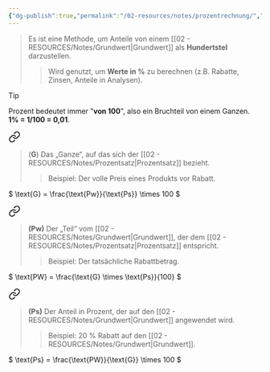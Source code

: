 ```yaml
---
{"dg-publish":true,"permalink":"/02-resources/notes/prozentrechnung/","tags":["GFN/prüfungsrelevant/AP1/vorbereitung","mathe"],"noteIcon":"","updated":"2025-03-19T11:50:49.838+01:00"}
---
```


>Es ist eine Methode, um Anteile von einem [[02 - RESOURCES/Notes/Grundwert\|Grundwert]] als **Hundertstel** darzustellen.
> 
>> Wird genutzt, um **Werte in %** zu berechnen (z.B. Rabatte, Zinsen, Anteile in Analysen).

> [!tip]  
> Prozent bedeutet immer "**von 100**", also ein Bruchteil von einem Ganzen.  
> **1% = 1/100 = 0,01**.




<div class="transclusion internal-embed is-loaded"><a class="markdown-embed-link" href="/02-resources/notes/grundwert/" aria-label="Open link"><svg xmlns="http://www.w3.org/2000/svg" width="24" height="24" viewBox="0 0 24 24" fill="none" stroke="currentColor" stroke-width="2" stroke-linecap="round" stroke-linejoin="round" class="svg-icon lucide-link"><path d="M10 13a5 5 0 0 0 7.54.54l3-3a5 5 0 0 0-7.07-7.07l-1.72 1.71"></path><path d="M14 11a5 5 0 0 0-7.54-.54l-3 3a5 5 0 0 0 7.07 7.07l1.71-1.71"></path></svg></a><div class="markdown-embed">




>(**G**)
>Das „Ganze“, auf das sich der [[02 - RESOURCES/Notes/Prozentsatz\|Prozentsatz]] bezieht.  
>>Beispiel: Der volle Preis eines Produkts vor Rabatt.

<style> .container {font-family: sans-serif; text-align: center;} .button-wrapper button {z-index: 1;height: 40px; width: 100px; margin: 10px;padding: 5px;} .excalidraw .App-menu_top .buttonList { display: flex;} .excalidraw-wrapper { height: 800px; margin: 50px; position: relative;} :root[dir="ltr"] .excalidraw .layer-ui__wrapper .zen-mode-transition.App-menu_bottom--transition-left {transform: none;} </style><script src="https://cdn.jsdelivr.net/npm/react@17/umd/react.production.min.js"></script><script src="https://cdn.jsdelivr.net/npm/react-dom@17/umd/react-dom.production.min.js"></script><script type="text/javascript" src="https://cdn.jsdelivr.net/npm/@excalidraw/excalidraw@0/dist/excalidraw.production.min.js"></script><div id="Prozentrechnung_2025-03-19_1132.30.excalidraw.md1"></div><script>(function(){const InitialData={"type":"excalidraw","version":2,"source":"https://github.com/zsviczian/obsidian-excalidraw-plugin/releases/tag/2.8.3","elements":[{"id":"TYplozRe7IiiLKrKLZEwD","type":"line","x":-343,"y":138.5625,"width":263,"height":459,"angle":0,"strokeColor":"#1e1e1e","backgroundColor":"transparent","fillStyle":"solid","strokeWidth":2,"strokeStyle":"solid","roughness":1,"opacity":100,"groupIds":[],"frameId":null,"index":"a0","roundness":{"type":2},"seed":2128737014,"version":56,"versionNonce":2052081142,"isDeleted":false,"boundElements":[],"updated":1742380380746,"link":null,"locked":false,"points":[[0,0],[263,-459]],"lastCommittedPoint":null,"startBinding":null,"endBinding":null,"startArrowhead":null,"endArrowhead":null},{"id":"43LmHdExBG6Q81h5Q7bg3","type":"line","x":-346,"y":140.5625,"width":446,"height":13,"angle":0,"strokeColor":"#1e1e1e","backgroundColor":"transparent","fillStyle":"solid","strokeWidth":2,"strokeStyle":"solid","roughness":1,"opacity":100,"groupIds":[],"frameId":null,"index":"a1","roundness":{"type":2},"seed":662705974,"version":76,"versionNonce":382230198,"isDeleted":false,"boundElements":[],"updated":1742380391792,"link":null,"locked":false,"points":[[0,0],[446,-13]],"lastCommittedPoint":null,"startBinding":null,"endBinding":null,"startArrowhead":null,"endArrowhead":null},{"id":"q-OSjxA1XOBoyzhbeWUfi","type":"line","x":-81,"y":-320.4375,"width":182,"height":448,"angle":0,"strokeColor":"#1e1e1e","backgroundColor":"transparent","fillStyle":"solid","strokeWidth":2,"strokeStyle":"solid","roughness":1,"opacity":100,"groupIds":[],"frameId":null,"index":"a2","roundness":{"type":2},"seed":1459034102,"version":80,"versionNonce":1348725238,"isDeleted":false,"boundElements":[],"updated":1742380396741,"link":null,"locked":false,"points":[[0,0],[182,448]],"lastCommittedPoint":null,"startBinding":null,"endBinding":null,"startArrowhead":null,"endArrowhead":null},{"id":"X10tYa9IYWkHgPLRBX4D7","type":"line","x":-214,"y":-87.4375,"width":229,"height":0,"angle":0,"strokeColor":"#1e1e1e","backgroundColor":"transparent","fillStyle":"solid","strokeWidth":2,"strokeStyle":"solid","roughness":1,"opacity":100,"groupIds":[],"frameId":null,"index":"a3","roundness":{"type":2},"seed":1132411702,"version":63,"versionNonce":73543786,"isDeleted":false,"boundElements":[],"updated":1742380400954,"link":null,"locked":false,"points":[[0,0],[229,0]],"lastCommittedPoint":null,"startBinding":null,"endBinding":null,"startArrowhead":null,"endArrowhead":null},{"id":"WLMyBQF0rG0NrbPS86m-l","type":"line","x":-110,"y":-86.4375,"width":4,"height":217,"angle":0,"strokeColor":"#1e1e1e","backgroundColor":"transparent","fillStyle":"solid","strokeWidth":2,"strokeStyle":"solid","roughness":1,"opacity":100,"groupIds":[],"frameId":null,"index":"a4","roundness":{"type":2},"seed":441750314,"version":98,"versionNonce":913445610,"isDeleted":false,"boundElements":[],"updated":1742380410900,"link":null,"locked":false,"points":[[0,0],[-4,217]],"lastCommittedPoint":null,"startBinding":null,"endBinding":null,"startArrowhead":null,"endArrowhead":null},{"id":"uSlxZFRk","type":"text","x":-261,"y":4.5625,"width":134.93515014648438,"height":33.00000000000001,"angle":0,"strokeColor":"#1e1e1e","backgroundColor":"transparent","fillStyle":"solid","strokeWidth":2,"strokeStyle":"solid","roughness":1,"opacity":100,"groupIds":[],"frameId":null,"index":"a5","roundness":null,"seed":1918251830,"version":87,"versionNonce":136986934,"isDeleted":false,"boundElements":[],"updated":1742380435423,"link":null,"locked":false,"text":"Grundwert","rawText":"Grundwert","fontSize":26.400000000000006,"fontFamily":5,"textAlign":"left","verticalAlign":"top","containerId":null,"originalText":"Grundwert","autoResize":true,"lineHeight":1.25},{"id":"zy46nxJM","type":"text","x":-85,"y":8.09758317961558,"width":122.00480651855469,"height":24.464916820384417,"angle":0,"strokeColor":"#1e1e1e","backgroundColor":"transparent","fillStyle":"solid","strokeWidth":2,"strokeStyle":"solid","roughness":1,"opacity":100,"groupIds":[],"frameId":null,"index":"a6","roundness":null,"seed":1692816042,"version":104,"versionNonce":1050007606,"isDeleted":false,"boundElements":[],"updated":1742380458417,"link":null,"locked":false,"text":"Prozentsatz","rawText":"Prozentsatz","fontSize":19.571933456307534,"fontFamily":5,"textAlign":"left","verticalAlign":"top","containerId":null,"originalText":"Prozentsatz","autoResize":true,"lineHeight":1.25},{"id":"9BrAHD5g","type":"text","x":-160,"y":-168.9515784968241,"width":130.1396026611328,"height":26.514078496824162,"angle":0,"strokeColor":"#1e1e1e","backgroundColor":"transparent","fillStyle":"solid","strokeWidth":2,"strokeStyle":"solid","roughness":1,"opacity":100,"groupIds":[],"frameId":null,"index":"a7","roundness":null,"seed":1864461226,"version":118,"versionNonce":2091710646,"isDeleted":false,"boundElements":[],"updated":1742380474505,"link":null,"locked":false,"text":"Prozentwert","rawText":"Prozentwert","fontSize":21.21126279745933,"fontFamily":5,"textAlign":"left","verticalAlign":"top","containerId":null,"originalText":"Prozentwert","autoResize":true,"lineHeight":1.25},{"id":"F8CHUpoV","type":"text","x":-112.63286951311397,"y":-128.1360613639606,"width":29.959991455078125,"height":25,"angle":0,"strokeColor":"#1e1e1e","backgroundColor":"transparent","fillStyle":"solid","strokeWidth":2,"strokeStyle":"solid","roughness":1,"opacity":100,"groupIds":[],"frameId":null,"index":"a9","roundness":null,"seed":378450922,"version":24,"versionNonce":176592362,"isDeleted":false,"boundElements":null,"updated":1742381227704,"link":null,"locked":false,"text":"Pw","rawText":"Pw","fontSize":20,"fontFamily":5,"textAlign":"left","verticalAlign":"top","containerId":null,"originalText":"Pw","autoResize":true,"lineHeight":1.25},{"id":"VFVuC8LF","type":"text","x":-204.63286951311397,"y":51.36393863603939,"width":16,"height":25,"angle":0,"strokeColor":"#1e1e1e","backgroundColor":"transparent","fillStyle":"solid","strokeWidth":2,"strokeStyle":"solid","roughness":1,"opacity":100,"groupIds":[],"frameId":null,"index":"aA","roundness":null,"seed":1498947638,"version":32,"versionNonce":913033270,"isDeleted":false,"boundElements":null,"updated":1742381233316,"link":null,"locked":false,"text":"G","rawText":"G","fontSize":20,"fontFamily":5,"textAlign":"left","verticalAlign":"top","containerId":null,"originalText":"G","autoResize":true,"lineHeight":1.25},{"id":"qVKCtaxE","type":"text","x":-31.632869513113974,"y":48.36393863603939,"width":25.959991455078125,"height":25,"angle":0,"strokeColor":"#1e1e1e","backgroundColor":"transparent","fillStyle":"solid","strokeWidth":2,"strokeStyle":"solid","roughness":1,"opacity":100,"groupIds":[],"frameId":null,"index":"aB","roundness":null,"seed":1792965546,"version":25,"versionNonce":653900598,"isDeleted":false,"boundElements":null,"updated":1742381240764,"link":null,"locked":false,"text":"Ps","rawText":"Ps","fontSize":20,"fontFamily":5,"textAlign":"left","verticalAlign":"top","containerId":null,"originalText":"Ps","autoResize":true,"lineHeight":1.25},{"id":"MMObGKCF","type":"text","x":-119.63286951311397,"y":-110.63606136396061,"width":8,"height":25,"angle":0,"strokeColor":"#1e1e1e","backgroundColor":"transparent","fillStyle":"solid","strokeWidth":2,"strokeStyle":"solid","roughness":1,"opacity":100,"groupIds":[],"frameId":null,"index":"a8","roundness":null,"seed":1614462442,"version":9,"versionNonce":603047530,"isDeleted":true,"boundElements":null,"updated":1742381222029,"link":null,"locked":false,"text":"","rawText":"","fontSize":20,"fontFamily":5,"textAlign":"left","verticalAlign":"top","containerId":null,"originalText":"","autoResize":true,"lineHeight":1.25}],"appState":{"theme":"dark","viewBackgroundColor":"#ffffff","currentItemStrokeColor":"#1e1e1e","currentItemBackgroundColor":"transparent","currentItemFillStyle":"solid","currentItemStrokeWidth":2,"currentItemStrokeStyle":"solid","currentItemRoughness":1,"currentItemOpacity":100,"currentItemFontFamily":5,"currentItemFontSize":20,"currentItemTextAlign":"left","currentItemStartArrowhead":null,"currentItemEndArrowhead":"arrow","currentItemArrowType":"round","scrollX":377.882869513114,"scrollY":418.1985613639606,"zoom":{"value":2},"currentItemRoundness":"round","gridSize":20,"gridStep":5,"gridModeEnabled":false,"gridColor":{"Bold":"rgba(217, 217, 217, 0.5)","Regular":"rgba(230, 230, 230, 0.5)"},"currentStrokeOptions":null,"frameRendering":{"enabled":true,"clip":true,"name":true,"outline":true},"objectsSnapModeEnabled":false,"activeTool":{"type":"selection","customType":null,"locked":false,"lastActiveTool":null}},"files":{}};InitialData.scrollToContent=true;App=()=>{const e=React.useRef(null),t=React.useRef(null),[n,i]=React.useState({width:void 0,height:void 0});return React.useEffect(()=>{i({width:t.current.getBoundingClientRect().width,height:t.current.getBoundingClientRect().height});const e=()=>{i({width:t.current.getBoundingClientRect().width,height:t.current.getBoundingClientRect().height})};return window.addEventListener("resize",e),()=>window.removeEventListener("resize",e)},[t]),React.createElement(React.Fragment,null,React.createElement("div",{className:"excalidraw-wrapper",ref:t},React.createElement(ExcalidrawLib.Excalidraw,{ref:e,width:n.width,height:n.height,initialData:InitialData,viewModeEnabled:!0,zenModeEnabled:!0,gridModeEnabled:!1})))},excalidrawWrapper=document.getElementById("Prozentrechnung_2025-03-19_1132.30.excalidraw.md1");ReactDOM.render(React.createElement(App),excalidrawWrapper);})();</script>

$
\text{G} = \frac{\text{Pw}}{\text{Ps}} \times 100
$

</div></div>



<div class="transclusion internal-embed is-loaded"><a class="markdown-embed-link" href="/02-resources/notes/prozentwert/" aria-label="Open link"><svg xmlns="http://www.w3.org/2000/svg" width="24" height="24" viewBox="0 0 24 24" fill="none" stroke="currentColor" stroke-width="2" stroke-linecap="round" stroke-linejoin="round" class="svg-icon lucide-link"><path d="M10 13a5 5 0 0 0 7.54.54l3-3a5 5 0 0 0-7.07-7.07l-1.72 1.71"></path><path d="M14 11a5 5 0 0 0-7.54-.54l-3 3a5 5 0 0 0 7.07 7.07l1.71-1.71"></path></svg></a><div class="markdown-embed">




>**(Pw)**
>Der „Teil“ vom [[02 - RESOURCES/Notes/Grundwert\|Grundwert]], der dem [[02 - RESOURCES/Notes/Prozentsatz\|Prozentsatz]] entspricht.  
>>Beispiel: Der tatsächliche Rabattbetrag.

<style> .container {font-family: sans-serif; text-align: center;} .button-wrapper button {z-index: 1;height: 40px; width: 100px; margin: 10px;padding: 5px;} .excalidraw .App-menu_top .buttonList { display: flex;} .excalidraw-wrapper { height: 800px; margin: 50px; position: relative;} :root[dir="ltr"] .excalidraw .layer-ui__wrapper .zen-mode-transition.App-menu_bottom--transition-left {transform: none;} </style><script src="https://cdn.jsdelivr.net/npm/react@17/umd/react.production.min.js"></script><script src="https://cdn.jsdelivr.net/npm/react-dom@17/umd/react-dom.production.min.js"></script><script type="text/javascript" src="https://cdn.jsdelivr.net/npm/@excalidraw/excalidraw@0/dist/excalidraw.production.min.js"></script><div id="Prozentrechnung_2025-03-19_1132.30.excalidraw.md1"></div><script>(function(){const InitialData={"type":"excalidraw","version":2,"source":"https://github.com/zsviczian/obsidian-excalidraw-plugin/releases/tag/2.8.3","elements":[{"id":"TYplozRe7IiiLKrKLZEwD","type":"line","x":-343,"y":138.5625,"width":263,"height":459,"angle":0,"strokeColor":"#1e1e1e","backgroundColor":"transparent","fillStyle":"solid","strokeWidth":2,"strokeStyle":"solid","roughness":1,"opacity":100,"groupIds":[],"frameId":null,"index":"a0","roundness":{"type":2},"seed":2128737014,"version":56,"versionNonce":2052081142,"isDeleted":false,"boundElements":[],"updated":1742380380746,"link":null,"locked":false,"points":[[0,0],[263,-459]],"lastCommittedPoint":null,"startBinding":null,"endBinding":null,"startArrowhead":null,"endArrowhead":null},{"id":"43LmHdExBG6Q81h5Q7bg3","type":"line","x":-346,"y":140.5625,"width":446,"height":13,"angle":0,"strokeColor":"#1e1e1e","backgroundColor":"transparent","fillStyle":"solid","strokeWidth":2,"strokeStyle":"solid","roughness":1,"opacity":100,"groupIds":[],"frameId":null,"index":"a1","roundness":{"type":2},"seed":662705974,"version":76,"versionNonce":382230198,"isDeleted":false,"boundElements":[],"updated":1742380391792,"link":null,"locked":false,"points":[[0,0],[446,-13]],"lastCommittedPoint":null,"startBinding":null,"endBinding":null,"startArrowhead":null,"endArrowhead":null},{"id":"q-OSjxA1XOBoyzhbeWUfi","type":"line","x":-81,"y":-320.4375,"width":182,"height":448,"angle":0,"strokeColor":"#1e1e1e","backgroundColor":"transparent","fillStyle":"solid","strokeWidth":2,"strokeStyle":"solid","roughness":1,"opacity":100,"groupIds":[],"frameId":null,"index":"a2","roundness":{"type":2},"seed":1459034102,"version":80,"versionNonce":1348725238,"isDeleted":false,"boundElements":[],"updated":1742380396741,"link":null,"locked":false,"points":[[0,0],[182,448]],"lastCommittedPoint":null,"startBinding":null,"endBinding":null,"startArrowhead":null,"endArrowhead":null},{"id":"X10tYa9IYWkHgPLRBX4D7","type":"line","x":-214,"y":-87.4375,"width":229,"height":0,"angle":0,"strokeColor":"#1e1e1e","backgroundColor":"transparent","fillStyle":"solid","strokeWidth":2,"strokeStyle":"solid","roughness":1,"opacity":100,"groupIds":[],"frameId":null,"index":"a3","roundness":{"type":2},"seed":1132411702,"version":63,"versionNonce":73543786,"isDeleted":false,"boundElements":[],"updated":1742380400954,"link":null,"locked":false,"points":[[0,0],[229,0]],"lastCommittedPoint":null,"startBinding":null,"endBinding":null,"startArrowhead":null,"endArrowhead":null},{"id":"WLMyBQF0rG0NrbPS86m-l","type":"line","x":-110,"y":-86.4375,"width":4,"height":217,"angle":0,"strokeColor":"#1e1e1e","backgroundColor":"transparent","fillStyle":"solid","strokeWidth":2,"strokeStyle":"solid","roughness":1,"opacity":100,"groupIds":[],"frameId":null,"index":"a4","roundness":{"type":2},"seed":441750314,"version":98,"versionNonce":913445610,"isDeleted":false,"boundElements":[],"updated":1742380410900,"link":null,"locked":false,"points":[[0,0],[-4,217]],"lastCommittedPoint":null,"startBinding":null,"endBinding":null,"startArrowhead":null,"endArrowhead":null},{"id":"uSlxZFRk","type":"text","x":-261,"y":4.5625,"width":134.93515014648438,"height":33.00000000000001,"angle":0,"strokeColor":"#1e1e1e","backgroundColor":"transparent","fillStyle":"solid","strokeWidth":2,"strokeStyle":"solid","roughness":1,"opacity":100,"groupIds":[],"frameId":null,"index":"a5","roundness":null,"seed":1918251830,"version":87,"versionNonce":136986934,"isDeleted":false,"boundElements":[],"updated":1742380435423,"link":null,"locked":false,"text":"Grundwert","rawText":"Grundwert","fontSize":26.400000000000006,"fontFamily":5,"textAlign":"left","verticalAlign":"top","containerId":null,"originalText":"Grundwert","autoResize":true,"lineHeight":1.25},{"id":"zy46nxJM","type":"text","x":-85,"y":8.09758317961558,"width":122.00480651855469,"height":24.464916820384417,"angle":0,"strokeColor":"#1e1e1e","backgroundColor":"transparent","fillStyle":"solid","strokeWidth":2,"strokeStyle":"solid","roughness":1,"opacity":100,"groupIds":[],"frameId":null,"index":"a6","roundness":null,"seed":1692816042,"version":104,"versionNonce":1050007606,"isDeleted":false,"boundElements":[],"updated":1742380458417,"link":null,"locked":false,"text":"Prozentsatz","rawText":"Prozentsatz","fontSize":19.571933456307534,"fontFamily":5,"textAlign":"left","verticalAlign":"top","containerId":null,"originalText":"Prozentsatz","autoResize":true,"lineHeight":1.25},{"id":"9BrAHD5g","type":"text","x":-160,"y":-168.9515784968241,"width":130.1396026611328,"height":26.514078496824162,"angle":0,"strokeColor":"#1e1e1e","backgroundColor":"transparent","fillStyle":"solid","strokeWidth":2,"strokeStyle":"solid","roughness":1,"opacity":100,"groupIds":[],"frameId":null,"index":"a7","roundness":null,"seed":1864461226,"version":118,"versionNonce":2091710646,"isDeleted":false,"boundElements":[],"updated":1742380474505,"link":null,"locked":false,"text":"Prozentwert","rawText":"Prozentwert","fontSize":21.21126279745933,"fontFamily":5,"textAlign":"left","verticalAlign":"top","containerId":null,"originalText":"Prozentwert","autoResize":true,"lineHeight":1.25},{"id":"F8CHUpoV","type":"text","x":-112.63286951311397,"y":-128.1360613639606,"width":29.959991455078125,"height":25,"angle":0,"strokeColor":"#1e1e1e","backgroundColor":"transparent","fillStyle":"solid","strokeWidth":2,"strokeStyle":"solid","roughness":1,"opacity":100,"groupIds":[],"frameId":null,"index":"a9","roundness":null,"seed":378450922,"version":24,"versionNonce":176592362,"isDeleted":false,"boundElements":null,"updated":1742381227704,"link":null,"locked":false,"text":"Pw","rawText":"Pw","fontSize":20,"fontFamily":5,"textAlign":"left","verticalAlign":"top","containerId":null,"originalText":"Pw","autoResize":true,"lineHeight":1.25},{"id":"VFVuC8LF","type":"text","x":-204.63286951311397,"y":51.36393863603939,"width":16,"height":25,"angle":0,"strokeColor":"#1e1e1e","backgroundColor":"transparent","fillStyle":"solid","strokeWidth":2,"strokeStyle":"solid","roughness":1,"opacity":100,"groupIds":[],"frameId":null,"index":"aA","roundness":null,"seed":1498947638,"version":32,"versionNonce":913033270,"isDeleted":false,"boundElements":null,"updated":1742381233316,"link":null,"locked":false,"text":"G","rawText":"G","fontSize":20,"fontFamily":5,"textAlign":"left","verticalAlign":"top","containerId":null,"originalText":"G","autoResize":true,"lineHeight":1.25},{"id":"qVKCtaxE","type":"text","x":-31.632869513113974,"y":48.36393863603939,"width":25.959991455078125,"height":25,"angle":0,"strokeColor":"#1e1e1e","backgroundColor":"transparent","fillStyle":"solid","strokeWidth":2,"strokeStyle":"solid","roughness":1,"opacity":100,"groupIds":[],"frameId":null,"index":"aB","roundness":null,"seed":1792965546,"version":25,"versionNonce":653900598,"isDeleted":false,"boundElements":null,"updated":1742381240764,"link":null,"locked":false,"text":"Ps","rawText":"Ps","fontSize":20,"fontFamily":5,"textAlign":"left","verticalAlign":"top","containerId":null,"originalText":"Ps","autoResize":true,"lineHeight":1.25},{"id":"MMObGKCF","type":"text","x":-119.63286951311397,"y":-110.63606136396061,"width":8,"height":25,"angle":0,"strokeColor":"#1e1e1e","backgroundColor":"transparent","fillStyle":"solid","strokeWidth":2,"strokeStyle":"solid","roughness":1,"opacity":100,"groupIds":[],"frameId":null,"index":"a8","roundness":null,"seed":1614462442,"version":9,"versionNonce":603047530,"isDeleted":true,"boundElements":null,"updated":1742381222029,"link":null,"locked":false,"text":"","rawText":"","fontSize":20,"fontFamily":5,"textAlign":"left","verticalAlign":"top","containerId":null,"originalText":"","autoResize":true,"lineHeight":1.25}],"appState":{"theme":"dark","viewBackgroundColor":"#ffffff","currentItemStrokeColor":"#1e1e1e","currentItemBackgroundColor":"transparent","currentItemFillStyle":"solid","currentItemStrokeWidth":2,"currentItemStrokeStyle":"solid","currentItemRoughness":1,"currentItemOpacity":100,"currentItemFontFamily":5,"currentItemFontSize":20,"currentItemTextAlign":"left","currentItemStartArrowhead":null,"currentItemEndArrowhead":"arrow","currentItemArrowType":"round","scrollX":377.882869513114,"scrollY":418.1985613639606,"zoom":{"value":2},"currentItemRoundness":"round","gridSize":20,"gridStep":5,"gridModeEnabled":false,"gridColor":{"Bold":"rgba(217, 217, 217, 0.5)","Regular":"rgba(230, 230, 230, 0.5)"},"currentStrokeOptions":null,"frameRendering":{"enabled":true,"clip":true,"name":true,"outline":true},"objectsSnapModeEnabled":false,"activeTool":{"type":"selection","customType":null,"locked":false,"lastActiveTool":null}},"files":{}};InitialData.scrollToContent=true;App=()=>{const e=React.useRef(null),t=React.useRef(null),[n,i]=React.useState({width:void 0,height:void 0});return React.useEffect(()=>{i({width:t.current.getBoundingClientRect().width,height:t.current.getBoundingClientRect().height});const e=()=>{i({width:t.current.getBoundingClientRect().width,height:t.current.getBoundingClientRect().height})};return window.addEventListener("resize",e),()=>window.removeEventListener("resize",e)},[t]),React.createElement(React.Fragment,null,React.createElement("div",{className:"excalidraw-wrapper",ref:t},React.createElement(ExcalidrawLib.Excalidraw,{ref:e,width:n.width,height:n.height,initialData:InitialData,viewModeEnabled:!0,zenModeEnabled:!0,gridModeEnabled:!1})))},excalidrawWrapper=document.getElementById("Prozentrechnung_2025-03-19_1132.30.excalidraw.md1");ReactDOM.render(React.createElement(App),excalidrawWrapper);})();</script>

$
\text{PW} = \frac{\text{G} \times \text{Ps}}{100}
$

</div></div>



<div class="transclusion internal-embed is-loaded"><a class="markdown-embed-link" href="/02-resources/notes/prozentsatz/" aria-label="Open link"><svg xmlns="http://www.w3.org/2000/svg" width="24" height="24" viewBox="0 0 24 24" fill="none" stroke="currentColor" stroke-width="2" stroke-linecap="round" stroke-linejoin="round" class="svg-icon lucide-link"><path d="M10 13a5 5 0 0 0 7.54.54l3-3a5 5 0 0 0-7.07-7.07l-1.72 1.71"></path><path d="M14 11a5 5 0 0 0-7.54-.54l-3 3a5 5 0 0 0 7.07 7.07l1.71-1.71"></path></svg></a><div class="markdown-embed">




>**(Ps)**
>Der Anteil in Prozent, der auf den [[02 - RESOURCES/Notes/Grundwert\|Grundwert]] angewendet wird.  
>>Beispiel: 20 % Rabatt auf den [[02 - RESOURCES/Notes/Grundwert\|Grundwert]].
<style> .container {font-family: sans-serif; text-align: center;} .button-wrapper button {z-index: 1;height: 40px; width: 100px; margin: 10px;padding: 5px;} .excalidraw .App-menu_top .buttonList { display: flex;} .excalidraw-wrapper { height: 800px; margin: 50px; position: relative;} :root[dir="ltr"] .excalidraw .layer-ui__wrapper .zen-mode-transition.App-menu_bottom--transition-left {transform: none;} </style><script src="https://cdn.jsdelivr.net/npm/react@17/umd/react.production.min.js"></script><script src="https://cdn.jsdelivr.net/npm/react-dom@17/umd/react-dom.production.min.js"></script><script type="text/javascript" src="https://cdn.jsdelivr.net/npm/@excalidraw/excalidraw@0/dist/excalidraw.production.min.js"></script><div id="Prozentrechnung_2025-03-19_1132.30.excalidraw.md1"></div><script>(function(){const InitialData={"type":"excalidraw","version":2,"source":"https://github.com/zsviczian/obsidian-excalidraw-plugin/releases/tag/2.8.3","elements":[{"id":"TYplozRe7IiiLKrKLZEwD","type":"line","x":-343,"y":138.5625,"width":263,"height":459,"angle":0,"strokeColor":"#1e1e1e","backgroundColor":"transparent","fillStyle":"solid","strokeWidth":2,"strokeStyle":"solid","roughness":1,"opacity":100,"groupIds":[],"frameId":null,"index":"a0","roundness":{"type":2},"seed":2128737014,"version":56,"versionNonce":2052081142,"isDeleted":false,"boundElements":[],"updated":1742380380746,"link":null,"locked":false,"points":[[0,0],[263,-459]],"lastCommittedPoint":null,"startBinding":null,"endBinding":null,"startArrowhead":null,"endArrowhead":null},{"id":"43LmHdExBG6Q81h5Q7bg3","type":"line","x":-346,"y":140.5625,"width":446,"height":13,"angle":0,"strokeColor":"#1e1e1e","backgroundColor":"transparent","fillStyle":"solid","strokeWidth":2,"strokeStyle":"solid","roughness":1,"opacity":100,"groupIds":[],"frameId":null,"index":"a1","roundness":{"type":2},"seed":662705974,"version":76,"versionNonce":382230198,"isDeleted":false,"boundElements":[],"updated":1742380391792,"link":null,"locked":false,"points":[[0,0],[446,-13]],"lastCommittedPoint":null,"startBinding":null,"endBinding":null,"startArrowhead":null,"endArrowhead":null},{"id":"q-OSjxA1XOBoyzhbeWUfi","type":"line","x":-81,"y":-320.4375,"width":182,"height":448,"angle":0,"strokeColor":"#1e1e1e","backgroundColor":"transparent","fillStyle":"solid","strokeWidth":2,"strokeStyle":"solid","roughness":1,"opacity":100,"groupIds":[],"frameId":null,"index":"a2","roundness":{"type":2},"seed":1459034102,"version":80,"versionNonce":1348725238,"isDeleted":false,"boundElements":[],"updated":1742380396741,"link":null,"locked":false,"points":[[0,0],[182,448]],"lastCommittedPoint":null,"startBinding":null,"endBinding":null,"startArrowhead":null,"endArrowhead":null},{"id":"X10tYa9IYWkHgPLRBX4D7","type":"line","x":-214,"y":-87.4375,"width":229,"height":0,"angle":0,"strokeColor":"#1e1e1e","backgroundColor":"transparent","fillStyle":"solid","strokeWidth":2,"strokeStyle":"solid","roughness":1,"opacity":100,"groupIds":[],"frameId":null,"index":"a3","roundness":{"type":2},"seed":1132411702,"version":63,"versionNonce":73543786,"isDeleted":false,"boundElements":[],"updated":1742380400954,"link":null,"locked":false,"points":[[0,0],[229,0]],"lastCommittedPoint":null,"startBinding":null,"endBinding":null,"startArrowhead":null,"endArrowhead":null},{"id":"WLMyBQF0rG0NrbPS86m-l","type":"line","x":-110,"y":-86.4375,"width":4,"height":217,"angle":0,"strokeColor":"#1e1e1e","backgroundColor":"transparent","fillStyle":"solid","strokeWidth":2,"strokeStyle":"solid","roughness":1,"opacity":100,"groupIds":[],"frameId":null,"index":"a4","roundness":{"type":2},"seed":441750314,"version":98,"versionNonce":913445610,"isDeleted":false,"boundElements":[],"updated":1742380410900,"link":null,"locked":false,"points":[[0,0],[-4,217]],"lastCommittedPoint":null,"startBinding":null,"endBinding":null,"startArrowhead":null,"endArrowhead":null},{"id":"uSlxZFRk","type":"text","x":-261,"y":4.5625,"width":134.93515014648438,"height":33.00000000000001,"angle":0,"strokeColor":"#1e1e1e","backgroundColor":"transparent","fillStyle":"solid","strokeWidth":2,"strokeStyle":"solid","roughness":1,"opacity":100,"groupIds":[],"frameId":null,"index":"a5","roundness":null,"seed":1918251830,"version":87,"versionNonce":136986934,"isDeleted":false,"boundElements":[],"updated":1742380435423,"link":null,"locked":false,"text":"Grundwert","rawText":"Grundwert","fontSize":26.400000000000006,"fontFamily":5,"textAlign":"left","verticalAlign":"top","containerId":null,"originalText":"Grundwert","autoResize":true,"lineHeight":1.25},{"id":"zy46nxJM","type":"text","x":-85,"y":8.09758317961558,"width":122.00480651855469,"height":24.464916820384417,"angle":0,"strokeColor":"#1e1e1e","backgroundColor":"transparent","fillStyle":"solid","strokeWidth":2,"strokeStyle":"solid","roughness":1,"opacity":100,"groupIds":[],"frameId":null,"index":"a6","roundness":null,"seed":1692816042,"version":104,"versionNonce":1050007606,"isDeleted":false,"boundElements":[],"updated":1742380458417,"link":null,"locked":false,"text":"Prozentsatz","rawText":"Prozentsatz","fontSize":19.571933456307534,"fontFamily":5,"textAlign":"left","verticalAlign":"top","containerId":null,"originalText":"Prozentsatz","autoResize":true,"lineHeight":1.25},{"id":"9BrAHD5g","type":"text","x":-160,"y":-168.9515784968241,"width":130.1396026611328,"height":26.514078496824162,"angle":0,"strokeColor":"#1e1e1e","backgroundColor":"transparent","fillStyle":"solid","strokeWidth":2,"strokeStyle":"solid","roughness":1,"opacity":100,"groupIds":[],"frameId":null,"index":"a7","roundness":null,"seed":1864461226,"version":118,"versionNonce":2091710646,"isDeleted":false,"boundElements":[],"updated":1742380474505,"link":null,"locked":false,"text":"Prozentwert","rawText":"Prozentwert","fontSize":21.21126279745933,"fontFamily":5,"textAlign":"left","verticalAlign":"top","containerId":null,"originalText":"Prozentwert","autoResize":true,"lineHeight":1.25},{"id":"F8CHUpoV","type":"text","x":-112.63286951311397,"y":-128.1360613639606,"width":29.959991455078125,"height":25,"angle":0,"strokeColor":"#1e1e1e","backgroundColor":"transparent","fillStyle":"solid","strokeWidth":2,"strokeStyle":"solid","roughness":1,"opacity":100,"groupIds":[],"frameId":null,"index":"a9","roundness":null,"seed":378450922,"version":24,"versionNonce":176592362,"isDeleted":false,"boundElements":null,"updated":1742381227704,"link":null,"locked":false,"text":"Pw","rawText":"Pw","fontSize":20,"fontFamily":5,"textAlign":"left","verticalAlign":"top","containerId":null,"originalText":"Pw","autoResize":true,"lineHeight":1.25},{"id":"VFVuC8LF","type":"text","x":-204.63286951311397,"y":51.36393863603939,"width":16,"height":25,"angle":0,"strokeColor":"#1e1e1e","backgroundColor":"transparent","fillStyle":"solid","strokeWidth":2,"strokeStyle":"solid","roughness":1,"opacity":100,"groupIds":[],"frameId":null,"index":"aA","roundness":null,"seed":1498947638,"version":32,"versionNonce":913033270,"isDeleted":false,"boundElements":null,"updated":1742381233316,"link":null,"locked":false,"text":"G","rawText":"G","fontSize":20,"fontFamily":5,"textAlign":"left","verticalAlign":"top","containerId":null,"originalText":"G","autoResize":true,"lineHeight":1.25},{"id":"qVKCtaxE","type":"text","x":-31.632869513113974,"y":48.36393863603939,"width":25.959991455078125,"height":25,"angle":0,"strokeColor":"#1e1e1e","backgroundColor":"transparent","fillStyle":"solid","strokeWidth":2,"strokeStyle":"solid","roughness":1,"opacity":100,"groupIds":[],"frameId":null,"index":"aB","roundness":null,"seed":1792965546,"version":25,"versionNonce":653900598,"isDeleted":false,"boundElements":null,"updated":1742381240764,"link":null,"locked":false,"text":"Ps","rawText":"Ps","fontSize":20,"fontFamily":5,"textAlign":"left","verticalAlign":"top","containerId":null,"originalText":"Ps","autoResize":true,"lineHeight":1.25},{"id":"MMObGKCF","type":"text","x":-119.63286951311397,"y":-110.63606136396061,"width":8,"height":25,"angle":0,"strokeColor":"#1e1e1e","backgroundColor":"transparent","fillStyle":"solid","strokeWidth":2,"strokeStyle":"solid","roughness":1,"opacity":100,"groupIds":[],"frameId":null,"index":"a8","roundness":null,"seed":1614462442,"version":9,"versionNonce":603047530,"isDeleted":true,"boundElements":null,"updated":1742381222029,"link":null,"locked":false,"text":"","rawText":"","fontSize":20,"fontFamily":5,"textAlign":"left","verticalAlign":"top","containerId":null,"originalText":"","autoResize":true,"lineHeight":1.25}],"appState":{"theme":"dark","viewBackgroundColor":"#ffffff","currentItemStrokeColor":"#1e1e1e","currentItemBackgroundColor":"transparent","currentItemFillStyle":"solid","currentItemStrokeWidth":2,"currentItemStrokeStyle":"solid","currentItemRoughness":1,"currentItemOpacity":100,"currentItemFontFamily":5,"currentItemFontSize":20,"currentItemTextAlign":"left","currentItemStartArrowhead":null,"currentItemEndArrowhead":"arrow","currentItemArrowType":"round","scrollX":377.882869513114,"scrollY":418.1985613639606,"zoom":{"value":2},"currentItemRoundness":"round","gridSize":20,"gridStep":5,"gridModeEnabled":false,"gridColor":{"Bold":"rgba(217, 217, 217, 0.5)","Regular":"rgba(230, 230, 230, 0.5)"},"currentStrokeOptions":null,"frameRendering":{"enabled":true,"clip":true,"name":true,"outline":true},"objectsSnapModeEnabled":false,"activeTool":{"type":"selection","customType":null,"locked":false,"lastActiveTool":null}},"files":{}};InitialData.scrollToContent=true;App=()=>{const e=React.useRef(null),t=React.useRef(null),[n,i]=React.useState({width:void 0,height:void 0});return React.useEffect(()=>{i({width:t.current.getBoundingClientRect().width,height:t.current.getBoundingClientRect().height});const e=()=>{i({width:t.current.getBoundingClientRect().width,height:t.current.getBoundingClientRect().height})};return window.addEventListener("resize",e),()=>window.removeEventListener("resize",e)},[t]),React.createElement(React.Fragment,null,React.createElement("div",{className:"excalidraw-wrapper",ref:t},React.createElement(ExcalidrawLib.Excalidraw,{ref:e,width:n.width,height:n.height,initialData:InitialData,viewModeEnabled:!0,zenModeEnabled:!0,gridModeEnabled:!1})))},excalidrawWrapper=document.getElementById("Prozentrechnung_2025-03-19_1132.30.excalidraw.md1");ReactDOM.render(React.createElement(App),excalidrawWrapper);})();</script>

$
\text{Ps} = \frac{\text{PW}}{\text{G}} \times 100
$

</div></div>
